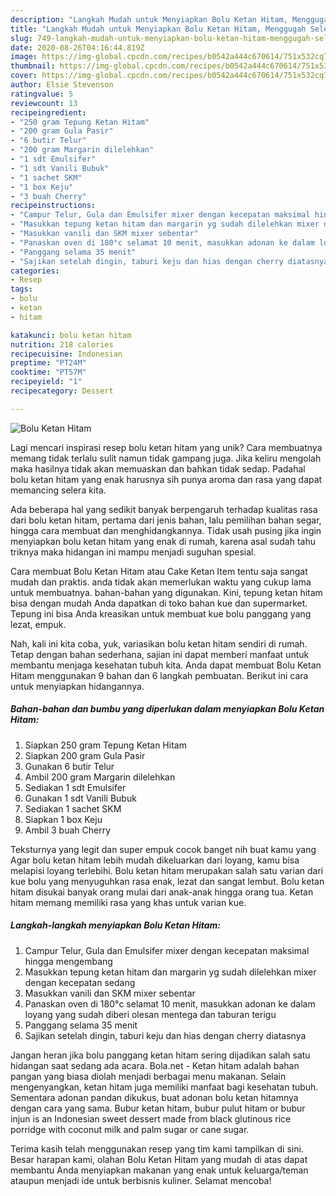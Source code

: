 ```yaml
---
description: "Langkah Mudah untuk Menyiapkan Bolu Ketan Hitam, Menggugah Selera"
title: "Langkah Mudah untuk Menyiapkan Bolu Ketan Hitam, Menggugah Selera"
slug: 749-langkah-mudah-untuk-menyiapkan-bolu-ketan-hitam-menggugah-selera
date: 2020-08-26T04:16:44.819Z
image: https://img-global.cpcdn.com/recipes/b0542a444c670614/751x532cq70/bolu-ketan-hitam-foto-resep-utama.jpg
thumbnail: https://img-global.cpcdn.com/recipes/b0542a444c670614/751x532cq70/bolu-ketan-hitam-foto-resep-utama.jpg
cover: https://img-global.cpcdn.com/recipes/b0542a444c670614/751x532cq70/bolu-ketan-hitam-foto-resep-utama.jpg
author: Elsie Stevenson
ratingvalue: 5
reviewcount: 13
recipeingredient:
- "250 gram Tepung Ketan Hitam"
- "200 gram Gula Pasir"
- "6 butir Telur"
- "200 gram Margarin dilelehkan"
- "1 sdt Emulsifer"
- "1 sdt Vanili Bubuk"
- "1 sachet SKM"
- "1 box Keju"
- "3 buah Cherry"
recipeinstructions:
- "Campur Telur, Gula dan Emulsifer mixer dengan kecepatan maksimal hingga mengembang"
- "Masukkan tepung ketan hitam dan margarin yg sudah dilelehkan mixer dengan kecepatan sedang"
- "Masukkan vanili dan SKM mixer sebentar"
- "Panaskan oven di 180°c selamat 10 menit, masukkan adonan ke dalam loyang yang sudah diberi olesan mentega dan taburan terigu"
- "Panggang selama 35 menit"
- "Sajikan setelah dingin, taburi keju dan hias dengan cherry diatasnya"
categories:
- Resep
tags:
- bolu
- ketan
- hitam

katakunci: bolu ketan hitam 
nutrition: 218 calories
recipecuisine: Indonesian
preptime: "PT24M"
cooktime: "PT57M"
recipeyield: "1"
recipecategory: Dessert

---
```



![Bolu Ketan Hitam](https://img-global.cpcdn.com/recipes/b0542a444c670614/751x532cq70/bolu-ketan-hitam-foto-resep-utama.jpg)

Lagi mencari inspirasi resep bolu ketan hitam yang unik? Cara membuatnya memang tidak terlalu sulit namun tidak gampang juga. Jika keliru mengolah maka hasilnya tidak akan memuaskan dan bahkan tidak sedap. Padahal bolu ketan hitam yang enak harusnya sih punya aroma dan rasa yang dapat memancing selera kita.

Ada beberapa hal yang sedikit banyak berpengaruh terhadap kualitas rasa dari bolu ketan hitam, pertama dari jenis bahan, lalu pemilihan bahan segar, hingga cara membuat dan menghidangkannya. Tidak usah pusing jika ingin menyiapkan bolu ketan hitam yang enak di rumah, karena asal sudah tahu triknya maka hidangan ini mampu menjadi suguhan spesial.

Cara membuat Bolu Ketan Hitam atau Cake Ketan Item tentu saja sangat mudah dan praktis. anda tidak akan memerlukan waktu yang cukup lama untuk membuatnya. bahan-bahan yang digunakan. Kini, tepung ketan hitam bisa dengan mudah Anda dapatkan di toko bahan kue dan supermarket. Tepung ini bisa Anda kreasikan untuk membuat kue bolu panggang yang lezat, empuk.


Nah, kali ini kita coba, yuk, variasikan bolu ketan hitam sendiri di rumah. Tetap dengan bahan sederhana, sajian ini dapat memberi manfaat untuk membantu menjaga kesehatan tubuh kita. Anda dapat membuat Bolu Ketan Hitam menggunakan 9 bahan dan 6 langkah pembuatan. Berikut ini cara untuk menyiapkan hidangannya.

<!--inarticleads1-->

##### Bahan-bahan dan bumbu yang diperlukan dalam menyiapkan Bolu Ketan Hitam:

1. Siapkan 250 gram Tepung Ketan Hitam
1. Siapkan 200 gram Gula Pasir
1. Gunakan 6 butir Telur
1. Ambil 200 gram Margarin dilelehkan
1. Sediakan 1 sdt Emulsifer
1. Gunakan 1 sdt Vanili Bubuk
1. Sediakan 1 sachet SKM
1. Siapkan 1 box Keju
1. Ambil 3 buah Cherry


Teksturnya yang legit dan super empuk cocok banget nih buat kamu yang Agar bolu ketan hitam lebih mudah dikeluarkan dari loyang, kamu bisa melapisi loyang terlebihi. Bolu ketan hitam merupakan salah satu varian dari kue bolu yang menyuguhkan rasa enak, lezat dan sangat lembut. Bolu ketan hitam disukai banyak orang mulai dari anak-anak hingga orang tua. Ketan hitam memang memiliki rasa yang khas untuk varian kue. 

<!--inarticleads2-->

##### Langkah-langkah menyiapkan Bolu Ketan Hitam:

1. Campur Telur, Gula dan Emulsifer mixer dengan kecepatan maksimal hingga mengembang
1. Masukkan tepung ketan hitam dan margarin yg sudah dilelehkan mixer dengan kecepatan sedang
1. Masukkan vanili dan SKM mixer sebentar
1. Panaskan oven di 180°c selamat 10 menit, masukkan adonan ke dalam loyang yang sudah diberi olesan mentega dan taburan terigu
1. Panggang selama 35 menit
1. Sajikan setelah dingin, taburi keju dan hias dengan cherry diatasnya


Jangan heran jika bolu panggang ketan hitam sering dijadikan salah satu hidangan saat sedang ada acara. Bola.net - Ketan hitam adalah bahan pangan yang biasa diolah menjadi berbagai menu makanan. Selain mengenyangkan, ketan hitam juga memiliki manfaat bagi kesehatan tubuh. Sementara adonan pandan dikukus, buat adonan bolu ketan hitamnya dengan cara yang sama. Bubur ketan hitam, bubur pulut hitam or bubur injun is an Indonesian sweet dessert made from black glutinous rice porridge with coconut milk and palm sugar or cane sugar. 

Terima kasih telah menggunakan resep yang tim kami tampilkan di sini. Besar harapan kami, olahan Bolu Ketan Hitam yang mudah di atas dapat membantu Anda menyiapkan makanan yang enak untuk keluarga/teman ataupun menjadi ide untuk berbisnis kuliner. Selamat mencoba!
